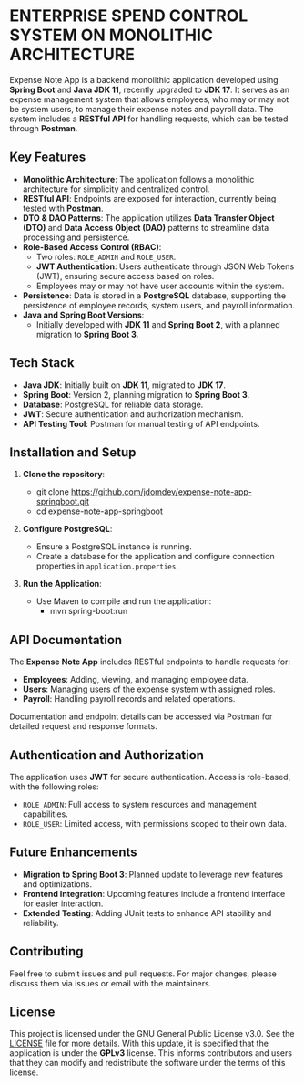 # ENTERPRISE SPEND CONTROL SYSTEM ON MONOLITHIC ARCHITECTURE

Expense Note App is a backend monolithic application developed using **Spring Boot** and **Java JDK 11**, recently upgraded to **JDK 17**. It serves as an expense management system that allows employees, who may or may not be system users, to manage their expense notes and payroll data. The system includes a **RESTful API** for handling requests, which can be tested through **Postman**.

## Key Features

- **Monolithic Architecture**: The application follows a monolithic architecture for simplicity and centralized control.
- **RESTful API**: Endpoints are exposed for interaction, currently being tested with **Postman**.
- **DTO & DAO Patterns**: The application utilizes **Data Transfer Object (DTO)** and **Data Access Object (DAO)** patterns to streamline data processing and persistence.
- **Role-Based Access Control (RBAC)**:
  - Two roles: `ROLE_ADMIN` and `ROLE_USER`.
  - **JWT Authentication**: Users authenticate through JSON Web Tokens (JWT), ensuring secure access based on roles.
  - Employees may or may not have user accounts within the system.
- **Persistence**: Data is stored in a **PostgreSQL** database, supporting the persistence of employee records, system users, and payroll information.
- **Java and Spring Boot Versions**: 
  - Initially developed with **JDK 11** and **Spring Boot 2**, with a planned migration to **Spring Boot 3**.

## Tech Stack

- **Java JDK**: Initially built on **JDK 11**, migrated to **JDK 17**.
- **Spring Boot**: Version 2, planning migration to **Spring Boot 3**.
- **Database**: PostgreSQL for reliable data storage.
- **JWT**: Secure authentication and authorization mechanism.
- **API Testing Tool**: Postman for manual testing of API endpoints.

## Installation and Setup

1. **Clone the repository**:
   - git clone https://github.com/jdomdev/expense-note-app-springboot.git
   - cd expense-note-app-springboot
   

2. **Configure PostgreSQL**:
   - Ensure a PostgreSQL instance is running.
   - Create a database for the application and configure connection properties in `application.properties`.

3. **Run the Application**:
   - Use Maven to compile and run the application:
       - mvn spring-boot:run
     

## API Documentation

The **Expense Note App** includes RESTful endpoints to handle requests for:
- **Employees**: Adding, viewing, and managing employee data.
- **Users**: Managing users of the expense system with assigned roles.
- **Payroll**: Handling payroll records and related operations.

Documentation and endpoint details can be accessed via Postman for detailed request and response formats.

## Authentication and Authorization

The application uses **JWT** for secure authentication. Access is role-based, with the following roles:
- `ROLE_ADMIN`: Full access to system resources and management capabilities.
- `ROLE_USER`: Limited access, with permissions scoped to their own data.

## Future Enhancements

- **Migration to Spring Boot 3**: Planned update to leverage new features and optimizations.
- **Frontend Integration**: Upcoming features include a frontend interface for easier interaction.
- **Extended Testing**: Adding JUnit tests to enhance API stability and reliability.

## Contributing

Feel free to submit issues and pull requests. For major changes, please discuss them via issues or email with the maintainers.

## License

This project is licensed under the GNU General Public License v3.0. See the [LICENSE](./LICENSE) file for more details.
With this update, it is specified that the application is under the **GPLv3** license. This informs contributors and users that they can modify and redistribute the software under the terms of this license.
